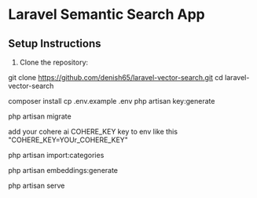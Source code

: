 # Laravel Semantic Search App

## Setup Instructions

1. Clone the repository:

git clone https://github.com/denish65/laravel-vector-search.git
cd laravel-vector-search


composer install
cp .env.example .env
php artisan key:generate


php artisan migrate

add your cohere ai COHERE_KEY key to env like this "COHERE_KEY=YOUr_COHERE_KEY"

php artisan import:categories

php artisan embeddings:generate

php artisan serve
